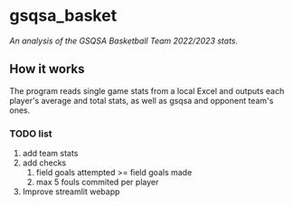 # gsqsa_basket
*An analysis of the GSQSA Basketball Team 2022/2023 stats.*

## How it works
The program reads single game stats from a local Excel and outputs each player's average and total stats, as well as gsqsa and opponent team's ones.

### TODO list
1. add team stats
2. add checks
    1. field goals attempted >= field goals made
    2. max 5 fouls commited per player
3. Improve streamlit webapp


